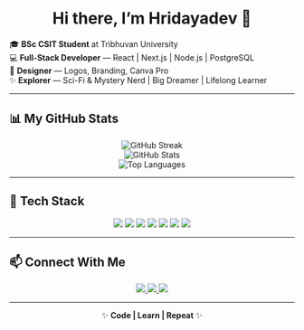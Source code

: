 <h1 align="center">Hi there, I’m Hridayadev 👋</h1>

<p align="left">
🎓 <strong>BSc CSIT Student</strong> at Tribhuvan University<br>
💻 <strong>Full-Stack Developer</strong> — React | Next.js | Node.js | PostgreSQL<br>
🎨 <strong>Designer</strong> — Logos, Branding, Canva Pro<br>
✨ <strong>Explorer</strong> — Sci-Fi & Mystery Nerd | Big Dreamer | Lifelong Learner
</p>

---

## 📊 My GitHub Stats

<p align="center">
  <img src="https://github-readme-streak-stats.herokuapp.com/?user=Hridayadev&theme=tokyonight&hide_border=true" alt="GitHub Streak" /><br>
  <img src="https://github-readme-stats.vercel.app/api?username=Hridayadev&show_icons=true&theme=tokyonight&hide_border=true" alt="GitHub Stats" /><br>
  <img src="https://github-readme-stats.vercel.app/api/top-langs/?username=Hridayadev&layout=compact&theme=tokyonight&hide_border=true" alt="Top Languages" />
</p>

---

## 🚀 Tech Stack

<p align="center">
  <img src="https://img.shields.io/badge/-JavaScript-F7DF1E?logo=javascript&logoColor=black" /> 
  <img src="https://img.shields.io/badge/-React-61DAFB?logo=react&logoColor=black" />
  <img src="https://img.shields.io/badge/-Next.js-000000?logo=nextdotjs&logoColor=white" />
  <img src="https://img.shields.io/badge/-Node.js-339933?logo=nodedotjs&logoColor=white" />
  <img src="https://img.shields.io/badge/-PostgreSQL-336791?logo=postgresql&logoColor=white" />
  <img src="https://img.shields.io/badge/-Firebase-FFCA28?logo=firebase&logoColor=black" />
  <img src="https://img.shields.io/badge/-Canva-00C4CC?logo=canva&logoColor=white" />
</p>

---

## 📫 Connect With Me

<p align="center">
  <a href="https://www.linkedin.com/in/hridayadev-dhungana-157225280/">
    <img src="https://img.shields.io/badge/-LinkedIn-0077B5?logo=linkedin&logoColor=white" />
  </a>
  <a href="https://x.com/Hridayadev">
    <img src="https://img.shields.io/badge/-Twitter-1DA1F2?logo=twitter&logoColor=white" />
  </a>
  <a href="https://www.hridayadev.com.np/">
    <img src="https://img.shields.io/badge/-Portfolio-000000?logo=vercel&logoColor=white" />
  </a>
</p>

---

<p align="center">
  ✨ <strong>Code | Learn | Repeat</strong> ✨
</p>
